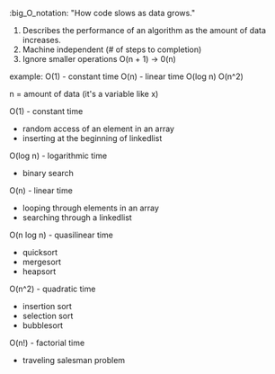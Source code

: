 :big_O_notation: "How code slows as data grows." 
1. Describes the performance of an algorithm as the amount of data increases.
2. Machine independent (# of steps to completion)
3. Ignore smaller operations O(n + 1) -> 0(n)

example:  O(1) - constant time
          O(n) - linear time
          O(log n)
          O(n^2)

n = amount of data (it's a variable like x)

O(1) - constant time
* random access of an element in an array
* inserting at the beginning of linkedlist

O(log n) - logarithmic time
* binary search

O(n) - linear time
* looping through elements in an array
* searching through a linkedlist

O(n log n) - quasilinear time
* quicksort
* mergesort
* heapsort

O(n^2) - quadratic time
* insertion sort
* selection sort
* bubblesort

O(n!) - factorial time
* traveling salesman problem

